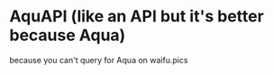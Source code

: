 # AquAPI (like an API but it's better because Aqua)

because you can't query for Aqua on waifu.pics

